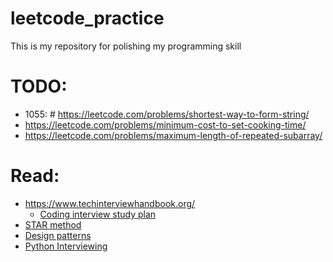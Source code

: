 # leetcode_practice

This is my repository for polishing my programming skill


# TODO:
- 1055: # https://leetcode.com/problems/shortest-way-to-form-string/
- https://leetcode.com/problems/minimum-cost-to-set-cooking-time/
- https://leetcode.com/problems/maximum-length-of-repeated-subarray/ 


# Read:
- https://www.techinterviewhandbook.org/
  - [Coding interview study plan](https://www.techinterviewhandbook.org/coding-interview-study-plan/)
- [STAR method](https://www.vawizard.org/wiz-pdf/STAR_Method_Interviews.pdf)
- [Design patterns](http://www.mcdonaldland.info/2007/11/28/40/)
- [Python Interviewing](https://python.plainenglish.io/python-for-interviewing-an-overview-of-the-core-data-structures-666abdf8b698)